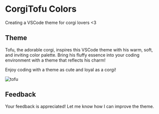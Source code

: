 # CorgiTofu Colors

Creating a VSCode theme for corgi lovers <3

## Theme
Tofu, the adorable corgi, inspires this VSCode theme with his warm, soft, and inviting color palette. Bring his fluffy essence into your coding environment with a theme that reflects his charm!

Enjoy coding with a theme as cute and loyal as a corgi!

![tofu](https://github.com/user-attachments/assets/a51247ae-796c-4205-a943-5d96eb194821)


## Feedback  
Your feedback is appreciated! Let me know how I can improve the theme.  



